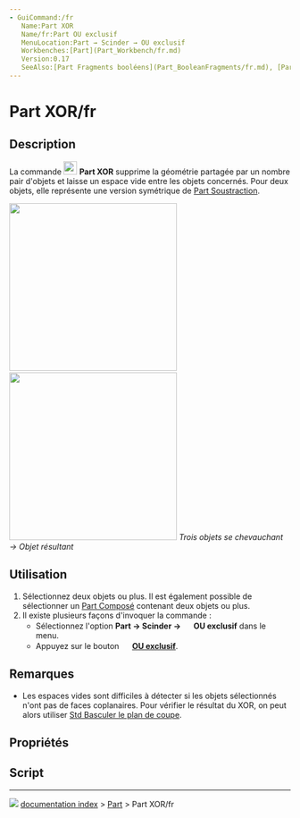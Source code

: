 ```yaml
---
- GuiCommand:/fr
   Name:Part XOR
   Name/fr:Part OU exclusif
   MenuLocation:Part → Scinder → OU exclusif
   Workbenches:[Part](Part_Workbench/fr.md)
   Version:0.17
   SeeAlso:[Part Fragments booléens](Part_BooleanFragments/fr.md), [Part Scinder](Part_Slice/fr.md), [Part Jointure](Part_CompJoinFeatures/fr.md), [Part Opérations booléennes](Part_Boolean/fr.md)
---
```


# Part XOR/fr

## Description

La commande <img alt="" src=images/Part_XOR.svg  style="width:24px;"> **Part XOR** supprime la géométrie partagée par un nombre pair d\'objets et laisse un espace vide entre les objets concernés. Pour deux objets, elle représente une version symétrique de [Part Soustraction](Part_Cut/fr.md).

<img alt="" src=images/Part_XOR-01.png  style="width:300px;"> <img alt="" src=images/Button_right.svg  style="width:16px;"> <img alt="" src=images/Part_XOR-02.png  style="width:300px;"> 
*Trois objets se chevauchant → Objet résultant*

## Utilisation

1.  Sélectionnez deux objets ou plus. Il est également possible de sélectionner un [Part Composé](Part_Compound/fr.md) contenant deux objets ou plus.
2.  Il existe plusieurs façons d\'invoquer la commande :
    -   Sélectionnez l\'option **Part → Scinder → <img src="images/Part_XOR.svg" width=16px> OU exclusif** dans le menu.
    -   Appuyez sur le bouton **<img src="images/Part_XOR.svg" width=16px> [OU exclusif](Part_XOR/fr.md)**.

## Remarques

-   Les espaces vides sont difficiles à détecter si les objets sélectionnés n\'ont pas de faces coplanaires. Pour vérifier le résultat du XOR, on peut alors utiliser [Std Basculer le plan de coupe](Std_ToggleClipPlane/fr.md).

## Propriétés

## Script



---
![](images/Button_right.svg) [documentation index](../README.md) > [Part](Part_Workbench.md) > Part XOR/fr
